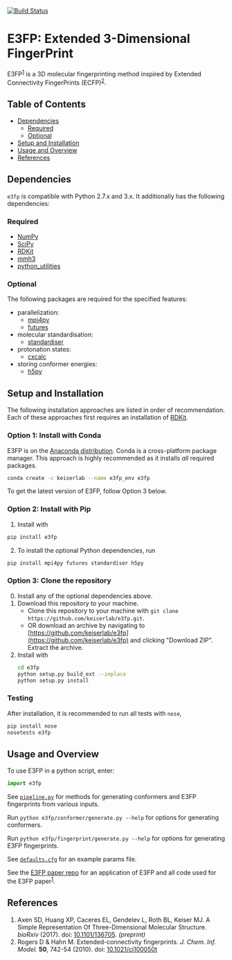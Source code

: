[![Build Status](https://travis-ci.org/keiserlab/e3fp.svg?branch=master)](https://travis-ci.org/keiserlab/e3fp)

# E3FP: Extended 3-Dimensional FingerPrint

E3FP<sup>[1](#axen2017)</sup> is a 3D molecular fingerprinting method inspired
by Extended Connectivity FingerPrints (ECFP)<sup>[2](#rogers2010)</sup>.

## Table of Contents
- [Dependencies](#dependencies)
    + [Required](#required)
    + [Optional](#optional)
- [Setup and Installation](#setup)
- [Usage and Overview](#usage)
- [References](#references)

<a name="dependencies"></a>
## Dependencies

`e3fp` is compatible with Python 2.7.x and 3.x. It additionally has the
following dependencies:

<a name="required"></a>
### Required
- [NumPy](https://www.numpy.org)
- [SciPy](https://www.scipy.org)
- [RDKit](http://www.rdkit.org)
- [mmh3](https://pypi.python.org/pypi/mmh3)
- [python_utilities](https://github.com/sdaxen/python_utilities)

<a name="optional"></a>
### Optional
The following packages are required for the specified features:
- parallelization:
    + [mpi4py](http://mpi4py.scipy.org)
    + [futures](https://pypi.python.org/pypi/futures)
- molecular standardisation:
    + [standardiser](https://wwwdev.ebi.ac.uk/chembl/extra/francis/standardiser)
- protonation states:
    + [cxcalc](https://docs.chemaxon.com/display/CALCPLUGS/cxcalc+command+line+tool)
- storing conformer energies:
    + [h5py](http://www.h5py.org/)

<a name="setup"></a>
## Setup and Installation

The following installation approaches are listed in order of recommendation.
Each of these approaches first requires an installation of [RDKit](http://www.rdkit.org).

### Option 1: Install with Conda
E3FP is on the [Anaconda distribution](https://docs.continuum.io/anaconda).
Conda is a cross-platform package manager. This approach is highly recommended
as it installs *all* required packages.
```bash
conda create -c keiserlab --name e3fp_env e3fp
```
To get the latest version of E3FP, follow Option 3 below.

### Option 2: Install with Pip
1. Install with
```bash
pip install e3fp
```
2. To install the optional Python dependencies, run
```bash
pip install mpi4py futures standardiser h5py
```

### Option 3: Clone the repository
0. Install any of the optional dependencies above.
1. Download this repository to your machine.
    - Clone this repository to your machine with `git clone https://github.com/keiserlab/e3fp.git`.
    - OR download an archive by navigating to [https://github.com/keiserlab/e3fp](https://github.com/keiserlab/e3fp) and clicking "Download ZIP". Extract the archive.
2. Install with
    ```bash
    cd e3fp
    python setup.py build_ext --inplace
    python setup.py install
    ```

### Testing
After installation, it is recommended to run all tests with `nose`,

```bash
pip install nose
nosetests e3fp
```

<a name="usage"></a>
## Usage and Overview

To use E3FP in a python script, enter: 
```python
import e3fp
```
See [`pipeline.py`](e3fp/pipeline.py) for methods for generating conformers
and E3FP fingerprints from various inputs.

Run `python e3fp/conformer/generate.py --help` for options for generating
conformers.

Run `python e3fp/fingerprint/generate.py --help` for options for generating
E3FP fingerprints.

See [`defaults.cfg`](e3fp/config/defaults.cfg) for an example params file.

See the [E3FP paper repo](https://github.com/keiserlab/e3fp-paper) for an
application of E3FP and all code used for the E3FP
paper<sup>[1](#axen2017)</sup>.

<a name="references"></a>
## References
<a name="axen2017"></a>
1. Axen SD, Huang XP, Caceres EL, Gendelev L, Roth BL, Keiser MJ. A Simple
   Representation Of Three-Dimensional Molecular Structure.
   *bioRxiv* (2017).
   doi: [10.1101/136705](http://dx.doi.org/10.1101/136705). *(preprint)*
<a name="rogers2010"></a>
2. Rogers D & Hahn M. Extended-connectivity fingerprints.
   *J. Chem. Inf. Model.* **50**, 742-54 (2010).
   doi: [10.1021/ci100050t](http://dx.doi.org/10.1021/ci100050t)
